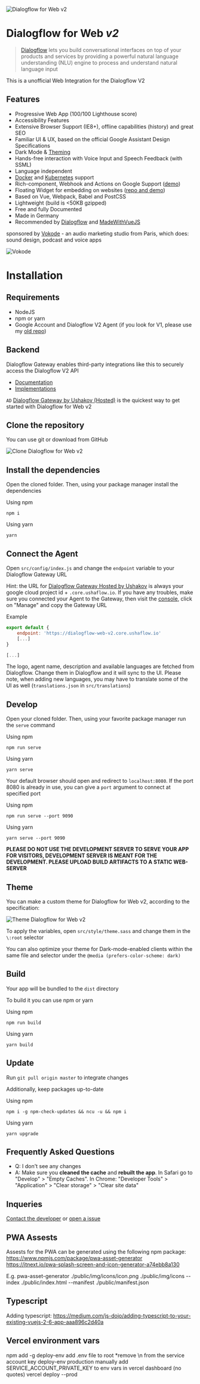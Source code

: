 ![Dialogflow for Web v2](https://i.imgur.com/J8aTIwt.png)

# Dialogflow for Web *v2*

> [Dialogflow](https://dialogflow.com) lets you build conversational interfaces on top of your products and services by providing a powerful natural language understanding (NLU) engine to process and understand natural language input

This is a unofficial Web Integration for the Dialogflow V2

## Features

- Progressive Web App (100/100 Lighthouse score)
- Accessibility Features
- Extensive Browser Support (IE8+), offline capabilities (history) and great SEO
- Familiar UI & UX, based on the official Google Assistant Design Specifications
- Dark Mode & [Theming](#theming)
- Hands-free interaction with Voice Input and Speech Feedback (with SSML)
- Language independent
- [Docker](./Dockerfile) and [Kubernetes](./k8s) support
- Rich-component, Webhook and Actions on Google Support ([demo](https://mishushakov.github.io/dialogflow-web-v2/))
- Floating Widget for embedding on websites ([repo and demo](https://github.com/mishushakov/df-btn))
- Based on Vue, Webpack, Babel and PostCSS
- Lightweight (build is <50KB gzipped)
- Free and fully Documented
- Made in Germany
- Recommended by [Dialogflow](https://twitter.com/Dialogflow/status/923976390201847809) and [MadeWithVueJS](https://twitter.com/MadeWithVueJS/status/1130147606666063875)

sponsored by [Vokode](https://www.vokode.com) - an audio marketing studio from Paris, which does: sound design, podcast and voice apps

![Vokode](https://www.vokode.com/wp-content/uploads/2019/01/vokode-horizontal-web.png)

# Installation

## Requirements

- NodeJS
- npm or yarn
- Google Account and Dialogflow V2 Agent (if you look for V1, please use my [old repo](https://github.com/mishushakov/dialogflow-web))

## Backend

Dialogflow Gateway enables third-party integrations like this to securely access the Dialogflow V2 API

- [Documentation](https://github.com/mishushakov/dialogflow-gateway-docs)
- [Implementations](https://github.com/mishushakov/dialogflow-gateway-docs#implementations)

`AD` [Dialogflow Gateway by Ushakov (Hosted)](https://dialogflow.cloud.ushakov.co) is the quickest way to get started with Dialogflow for Web v2

## Clone the repository

You can use git or download from GitHub

![Clone Dialogflow for Web v2](https://imgur.com/bpHE9K6.png)

## Install the dependencies

Open the cloned folder. Then, using your package manager install the dependencies

Using npm

`npm i`

Using yarn

`yarn`

## Connect the Agent

Open `src/config/index.js` and change the `endpoint` variable to your Dialogflow Gateway URL

Hint: the URL for [Dialogflow Gateway Hosted by Ushakov](https://dialogflow.cloud.ushakov.co) is always your google cloud project id + `.core.ushaflow.io`. If you have any troubles, make sure you connected your Agent to the Gateway, then visit the [console](https://dialogflow.cloud.ushakov.co/console/), click on "Manage" and copy the Gateway URL

Example

```js
export default {
    endpoint: 'https://dialogflow-web-v2.core.ushaflow.io'
    [...]
}

[...]
```

The logo, agent name, description and available languages are fetched from Dialogflow. Change them in Dialogflow and it will sync to the UI. Please note, when adding new languages, you may have to translate some of the UI as well (`translations.json` in `src/translations`)

## Develop

Open your cloned folder. Then, using your favorite package manager run the `serve` command

Using npm

`npm run serve`

Using yarn

`yarn serve`

Your default browser should open and redirect to `localhost:8080`. If the port 8080 is already in use, you can give a `port` argument to connect at specified port

Using npm

`npm run serve --port 9090`

Using yarn

`yarn serve --port 9090`

**PLEASE DO NOT USE THE DEVELOPMENT SERVER TO SERVE YOUR APP FOR VISITORS, DEVELOPMENT SERVER IS MEANT FOR THE DEVELOPMENT. PLEASE UPLOAD BUILD ARTIFACTS TO A STATIC WEB-SERVER**

## Theme

You can make a custom theme for Dialogflow for Web v2, according to the specification:

![Theme Dialogflow for Web v2](https://i.imgur.com/nQ7tK3d.png)

To apply the variables, open `src/style/theme.sass` and change them in the `\:root` selector

You can also optimize your theme for Dark-mode-enabled clients within the same file and selector under the `@media (prefers-color-scheme: dark)`

## Build

Your app will be bundled to the `dist` directory

To build it you can use npm or yarn

Using npm

`npm run build`

Using yarn

`yarn build`

## Update

Run `git pull origin master` to integrate changes

Additionally, keep packages up-to-date

Using npm

`npm i -g npm-check-updates && ncu -u && npm i`

Using yarn

`yarn upgrade`

## Frequently Asked Questions

- Q: I don't see any changes
- A: Make sure you **cleaned the cache** and **rebuilt the app**. In Safari go to "Develop" > "Empty Caches". In Chrome: "Developer Tools" > "Application" > "Clear storage" > "Clear site data"

## Inqueries

[Contact the developer](https://mish.co/contact) or [open a issue](https://github.com/mishushakov/dialogflow-web-v2/issues/new)

## PWA Assests
Assests for the PWA can be generated using the following npm package:
https://www.npmjs.com/package/pwa-asset-generator
https://itnext.io/pwa-splash-screen-and-icon-generator-a74ebb8a130

E.g. pwa-asset-generator ./public/img/icons/icon.png ./public/img/icons --index ./public/index.html
--manifest ./public/manifest.json

## Typescript
Adding typescript: https://medium.com/js-dojo/adding-typescript-to-your-existing-vuejs-2-6-app-aaa896c2d40a

## Vercel environment vars
npm add -g deploy-env
add .env file to root *remove \n from the service account key
deploy-env production
manually add SERVICE_ACCOUNT_PRIVATE_KEY to env vars in vercel dashboard (no quotes)
vercel deploy --prod
